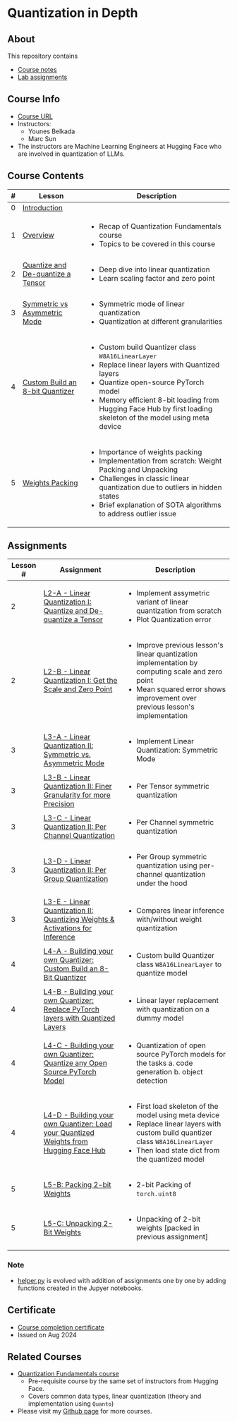 # Quantization in Depth

## About

This repository contains

- [Course notes](#course-contents)
- [Lab assignments](#assignments)

## Course Info

- [Course URL](https://www.deeplearning.ai/short-courses/quantization-in-depth/)
- Instructors:
  - Younes Belkada
  - Marc Sun
- The instructors are Machine Learning Engineers at Hugging Face who are involved in quantization of LLMs.

## Course Contents

|#|Lesson    |       Description     |
|-|----------|-----------------------|
|0|[Introduction](./notes/Lesson_0.md)||
|1|[Overview](./notes/Lesson_1.md)|<ul><li>Recap of Quantization Fundamentals course</li><li>Topics to be covered in this course</li></ul>|
|2|[Quantize and De-quantize a Tensor](./notes/Lesson_2.md)|<ul><li>Deep dive into linear quantization</li><li>Learn scaling factor and zero point</li></ul>|
|3|[Symmetric vs Asymmetric Mode](./notes/Lesson_3.md)|<ul><li>Symmetric mode of linear quantization</li><li>Quantization at different granularities</li></ul>|
|4|[Custom Build an 8-bit Quantizer](./notes/Lesson_4.md)|<ul><li>Custom build Quantizer class `W8A16LinearLayer`</li><li>Replace linear layers with Quantized layers</li><li>Quantize open-source PyTorch model</li><li>Memory efficient 8-bit loading from Hugging Face Hub by first loading skeleton of the model using meta device</li></ul>|
|5|[Weights Packing](./notes/Lesson_5.md)|<ul><li>Importance of weights packing</li><li>Implementation from scratch: Weight Packing and Unpacking</li><li>Challenges in classic linear quantization due to outliers in hidden states</li><li>Brief explanation of SOTA algorithms to address outlier issue</li></ul>|

## Assignments

|Lesson #|Assignment|Description|
|--------|----------|-----------|
|2|[L2-A - Linear Quantization I: Quantize and De-quantize a Tensor](./notes/Lesson_2.md#notebook-quantize-and-de-quantize-a-tensor)|<ul><li>Implement assymetric variant of linear quantization from scratch</li><li>Plot Quantization error</li></ul>|
|2|[L2-B - Linear Quantization I: Get the Scale and Zero Point](./notes/Lesson_2.md#notebook-get-scale-and-zero-point)|<ul><li>Improve previous lesson's linear quantization implementation by computing scale and zero point</li><li>Mean squared error shows improvement over previous lesson's implementation</li></ul>|
|3|[L3-A - Linear Quantization II: Symmetric vs. Asymmetric Mode](./notes/Lesson_3.md#notebook-linear-quantization-symmetric-mode)|<ul><li>Implement Linear Quantization: Symmetric Mode</li></ul>|
|3|[L3-B - Linear Quantization II: Finer Granularity for more Precision](./notes/Lesson_3.md#notebook-per-tensor-quantization)|<ul><li>Per Tensor symmetric quantization</li></ul>|
|3|[L3-C - Linear Quantization II: Per Channel Quantization](./notes/Lesson_3.md#notebook-per-channel-quantization)|<ul><li>Per Channel symmetric quantization</li></ul>|
|3|[L3-D - Linear Quantization II: Per Group Quantization](./notes/Lesson_3.md#notebook-per-group-quantization)|<ul><li>Per Group symmetric quantization using per-channel quantization under the hood</li></ul>|
|3|[L3-E - Linear Quantization II: Quantizing Weights & Activations for Inference](./notes/Lesson_3.md#notebook-quantizing-weights--activations-for-inference)|<ul><li>Compares linear inference with/without weight quantization</li></ul>|
|4|[L4-A - Building your own Quantizer: Custom Build an 8-Bit Quantizer](./notes/Lesson_4.md#notebook-step-1-build-your-own-quantizer)|<ul><li>Custom build Quantizer class `W8A16LinearLayer` to quantize model</li></ul>|
|4|[L4-B - Building your own Quantizer: Replace PyTorch layers with Quantized Layers](./notes/Lesson_4.md#notebook-step-2-replace-pytorch-layers-with-quantized-layers)|<ul><li>Linear layer replacement with quantization on a dummy model</li></ul>|
|4|[L4-C - Building your own Quantizer: Quantize any Open Source PyTorch Model](./notes/Lesson_4.md#notebook-step-3-quantize-any-open-source-pytorch-model)|<ul><li>Quantization of open source PyTorch models for the tasks a. code generation b. object detection</li></ul>|
|4|[L4-D - Building your own Quantizer: Load your Quantized Weights from Hugging Face Hub](./notes/Lesson_4.md#notebook-step-4-load-your-quantized-weights-from-hugging-face-hub)|<ul><li>First load skeleton of the model using meta device</li><li>Replace linear layers with custom build quantizer class `W8A16LinearLayer`</li><li>Then load state dict from the quantized model</li></ul>|
|5|[L5-B: Packing 2-bit Weights](./notes/Lesson_5.md#notebook-packing-2-bit-weights)|<ul><li>2-bit Packing of `torch.uint8`</li></ul>|
|5|[L5-C: Unpacking 2-Bit Weights](./notes/Lesson_5.md#notebook-unpacking-2-bit-weights)|<ul><li>Unpacking of 2-bit weights [packed in previous assignment]</li></ul>|

### Note

- [helper.py](./code/helper.py) is evolved with addition of assignments one by one by adding functions created in the Jupyer notebooks.

## Certificate

- [Course completion certificate](https://learn.deeplearning.ai/accomplishments/8a976d57-e3df-425b-85cc-40cb1e7cdd6e)
- Issued on Aug 2024

## Related Courses

- [Quantization Fundamentals course](https://github.com/kaushikacharya/Quantization_Fundamentals)
  - Pre-requisite course by the same set of instructors from Hugging Face.
  - Covers common data types, linear quantization (theory and implementation using `Quanto`)
- Please visit my [Github page](https://kaushikacharya.github.io/courses/) for more courses.
